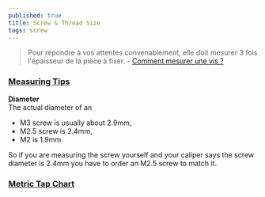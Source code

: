 ```yaml
---
published: true
title: Screw & Thread Size
tags: screw
---
```

> Pour répondre à vos attentes convenablement, elle doit mesurer 3 fois l'épaisseur de la pièce à fixer. - [Comment mesurer une vis ?](https://www.lavisserie.fr/content/13-comment-mesurer-une-vis)

### [Measuring Tips](https://www.metricscrews.us/index.php?main_page=page&id=3)

**Diameter**  
The actual diameter of an 
- M3 screw is usually about 2.9mm, 
- M2.5 screw is 2.4mm,
- M2 is 1.9mm. 

So if you are measuring the screw yourself and your caliper says the screw diameter is 2.4mm you have to order an M2.5 screw to match it.

### [Metric Tap Chart](https://armstrongmetalcrafts.com/Reference/MetricTapChart.aspx)